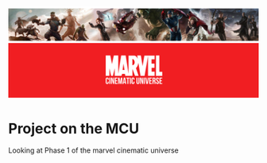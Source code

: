 ![phase 1 mcu](images/marvel_banner.png "MCU Phase 1")
# Project on the MCU
Looking at Phase 1 of the marvel cinematic universe

